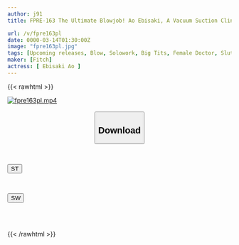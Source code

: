 ```yaml
---
author: j91
title: FPRE-163 The Ultimate Blowjob! Ao Ebisaki, A Vacuum Suction Clinic That Examines The Male Genitals

url: /v/fpre163pl
date: 0000-03-14T01:30:00Z
image: "fpre163pl.jpg"
tags: [Upcoming releases, Blow, Solowork, Big Tits, Female Doctor, Slut, Subjectivity	]
maker: [Fitch]
actress: [ Ebisaki Ao ]
---
```



{{< rawhtml >}}

<div class="video" data-videoid="pending_link.html">
    <a href="javascript:;">
        <img src="/v/fpre163pl/fpre163pl.jpg" width="WIDTH" height="HEIGHT" alt="fpre163pl.mp4" loading="lazy">
    </a>
</div>

<script type="text/javascript" src="https://j91.asia/asset/on-demand-pend.js"></script>

<br>
  <link rel="stylesheet" href="https://j91.asia/asset/bs5.css">
  
  <center>
  <button class="btn btn-primary" type="button" data-bs-toggle="collapse" data-bs-target=".multi-collapse" aria-expanded="false" aria-controls="multiCollapseExample1 multiCollapseExample2"><h2>Download</h2></button></center>
</p>
<div class="row">
  <div class="col">
    <div class="collapse multi-collapse" id="multiCollapseExample1">
      <div class="card card-body">
	      	      <br>
<div class="buttons">  
<p><a href="https://j91.asia/pending_link.html" target="_blank"><button class="btn-hover color-3"><i class="fa fa-download"></i> ST</button></a></p></div>
    </div>
  </div>
</div>
  <div class="col">
    <div class="collapse multi-collapse" id="multiCollapseExample2">
      <div class="card card-body">
	      <br>
<div class="buttons">
<p><a href="https://j91.asia/pending_link.html" target="_blank"><button class="btn-hover color-2"><i class="fa fa-download"></i> SW</button></a></p></div>
<br><br>
      </div>
    </div>
  </div>
</div>

{{< /rawhtml >}}